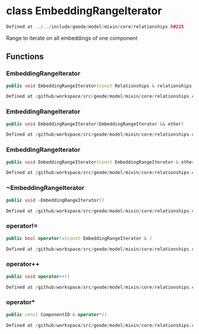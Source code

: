 # class EmbeddingRangeIterator

```cpp
Defined at ../../include/geode/model/mixin/core/relationships.h#225
```

 Range to iterate on all embeddings of one component



## Functions

### EmbeddingRangeIterator

```cpp
public void EmbeddingRangeIterator(const Relationships & relationships, const uuid & component_id)
```

```cpp
Defined at /github/workspace/src/geode/model/mixin/core/relationships.cpp#832
```

### EmbeddingRangeIterator

```cpp
public void EmbeddingRangeIterator(EmbeddingRangeIterator && other)
```

```cpp
Defined at /github/workspace/src/geode/model/mixin/core/relationships.cpp#840
```

### EmbeddingRangeIterator

```cpp
public void EmbeddingRangeIterator(const EmbeddingRangeIterator & other)
```

```cpp
Defined at /github/workspace/src/geode/model/mixin/core/relationships.cpp#846
```

### ~EmbeddingRangeIterator

```cpp
public void ~EmbeddingRangeIterator()
```

```cpp
Defined at /github/workspace/src/geode/model/mixin/core/relationships.cpp#852
```

### operator!=

```cpp
public bool operator!=(const EmbeddingRangeIterator & )
```

```cpp
Defined at /github/workspace/src/geode/model/mixin/core/relationships.cpp#855
```

### operator++

```cpp
public void operator++()
```

```cpp
Defined at /github/workspace/src/geode/model/mixin/core/relationships.cpp#861
```

### operator*

```cpp
public const ComponentID & operator*()
```

```cpp
Defined at /github/workspace/src/geode/model/mixin/core/relationships.cpp#866
```



